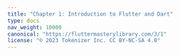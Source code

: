 ```yaml
---
title: "Chapter 1: Introduction to Flutter and Dart"
type: docs
nav_weight: 10000
canonical: "https://fluttermasterylibrary.com/3/1"
license: "© 2023 Tokenizer Inc. CC BY-NC-SA 4.0"
---
```

